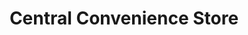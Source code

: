 ---
title: "Central Convenience Store"
url: /davao-city/central-convenience-store-f-s-dizon-road/
shop: convenience
---